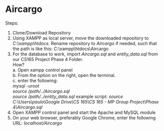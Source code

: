 # Aircargo

Steps:

1. Clone/Download Repository
2. Using XAMPP as local server, move the downloaded repository to *C:\xampp\htdocs*. 
	Rename repository to *Aircargo* if needed, such that the path is like this: 
	C:\xampp\htdocs\Aircargo
3. For the database to work, import *Aircargo.sql* and *entity_data.sql* from our CS165 Project Phase 4 Folder.  
	How?  
	a. Open xampp control panel  
	b. From the option on the right, open the terminal.  
	c. enter the following:   
	*mysql -uroot    
	source /path/../Aircargo.sql   
	source /path/../entity_data.sql*
	example script: *source C:\Users\paulo\Google Drive\CS 165\CS 165 - MP Group Project\Phase 4\Aircargo.sql* 
4. Open XAMPP control panel and start the Apache and MySQL module
5. On your web browser, preferably Google Chrome, enter the following URL: *localhost/Aircargo*